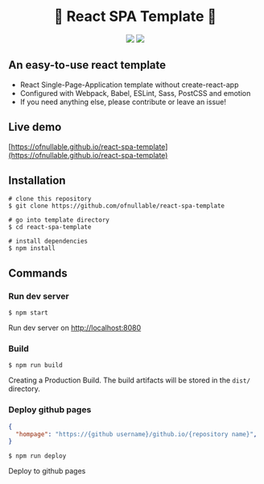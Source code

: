 <h1 align="center">🎉 React SPA Template 🎉</h1>

<p align="center">  
  <img src="https://img.shields.io/github/license/ofnullable/react-spa-template" />
  <a href="https://github.com/ofnullable/react-spa-template/issues">
    <img src="https://img.shields.io/github/issues/ofnullable/react-spa-template" />
  </a>
</p>

## An easy-to-use react template

- React Single-Page-Application template without create-react-app
- Configured with Webpack, Babel, ESLint, Sass, PostCSS and emotion
- If you need anything else, please contribute or leave an issue!

## Live demo

[https://ofnullable.github.io/react-spa-template](https://ofnullable.github.io/react-spa-template)

## Installation

```shell
# clone this repository
$ git clone https://github.com/ofnullable/react-spa-template

# go into template directory
$ cd react-spa-template

# install dependencies
$ npm install
```

## Commands

### Run dev server

```shell
$ npm start
```

Run dev server on [http://localhost:8080](http://localhost:8080)

### Build

```shell
$ npm run build
```

Creating a Production Build. The build artifacts will be stored in the `dist/` directory.

### Deploy github pages

```json
{
  "hompage": "https://{github username}/github.io/{repository name}",
}
```

```shell
$ npm run deploy
```

Deploy to github pages
